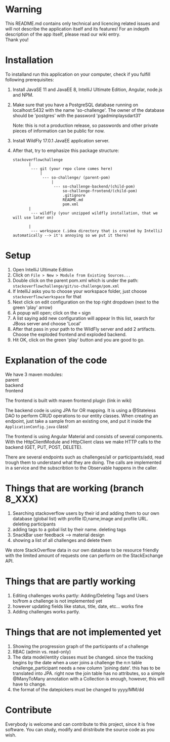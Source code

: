 # Warning
This README.md contains only technical and licencing related issues and will not describe the application itself and its features! For an indepth description of the app itself, please read our wiki entry.  
Thank you!  

# Installation
To installand run this application on your computer, check if you fulfill following prerequisites:
1. Install JavaSE 11 and JavaEE 8, IntelliJ Ultimate Edition, Angular, node.js and NPM.
2. Make sure that you have a PostgreSQL database running on localhost:5432 with the name 'so-challenge'.
   The owner of the database should be 'postgres' with the password 'pgadminplaysdart31'
     
   Note: this is not a production release, so passwords and other private pieces of information can be public for now.
   
3. Install WildFly 17.0.1 JavaEE application server.

4. After that, try to emphasize this package structure:
   ```
   stackoverflowchallenge
          |
           --- git (your repo clone comes here)
               |
                --- so-challenge/ (parent-pom)
                    |
                     --- so-challenge-backend/(child-pom)
                         so-challenge-frontend/(child-pom)
                         .gitignore
                         README.md
                         pom.xml
          | 
           --- wildfly (your unzipped wildfly installation, that we will use later on)
           
          |
           --- workspace (.idea directory that is created by IntelliJ automatically --> it's annoying so we put it there)
   ```        

# Setup
1. Open IntelliJ Ultimate Edition 
2. Click on ```File > New > Module from Existing Sources...```
3. Double click on the parent pom.xml which is under the path: ```stackoverflowchallenge/git/so-challenge/pom.xml```
4. If IntelliJ asks you to choose your workspace folder, just choose ```stackoverflow/workspace``` for that
5. Next click on edit configuration on the top right dropdown (next to the green 'play' arrow)
6. A popup will open; click on the ```+``` sign 
7. A list saying add new configuration will appear
   In this list, search for JBoss server and choose 'Local'
8. After that pass in your path to the WildFly server and add 2 artifacts.
   Choose the exploded frontend and exploded backend.
9. Hit OK, click on the green 'play' button and you are good to go.

# Explanation of the code
We have 3 maven modules:  
      parent  
      backend  
      frontend  
      
The frontend is built with maven frontend plugin (link in wiki)

The backend code is using JPA for OR mapping.
It is using a @Stateless DAO to perform CRUD operations to our entity classes.
When creating an endpoint, just take a sample from an existing one, and put it inside the ```ApplicationConfig.java``` class!

The frontend is using Angular Material and consists of several components.
With the HttpClientModule and HttpClient class we make HTTP calls to the backend (GET, PUT, POST, DELETE). 

There are several endpoints such as challenges/all or participants/add, read trough them to understand what they are doing.
The calls are implemented in a service and the subscribtion to the Observable<T> happens in the caller.

# Things that are working (branch 8_XXX)
1. Searching stackoverflow users by their id and adding them to our own database (global list) with profile ID,name,image and    profile URL.
   deleting participants
2. adding tags to a gobal list by their name.
   deleting tags
3. SnackBar user feedback --> material design
4. showing a list of all challenges and delete them

We store StackOverflow data in our own database to be resource friendly with the limited amount of requests one can perform on the StackExchange API.

# Things that are partly working
1. Editing challenges works partly:
   Adding/Deleting Tags and Users to/from a challenge is not implemented yet
2. however updating fields like status, title, date, etc... works fine
3. Adding challenges works partly.
   
# Things that are not implemented yet
1. Showing the progression graph of the participants of a challenge
2. RBAC (admin vs. read-only)
3. The data model/entity classes must be changed.
   since the tracking begins by the date when a user joins a challenge
   the n:n table challenge_participant needs a new column 'joining date'.
   this has to be translated into JPA.
   right now the join table has no attributes, so a simple @ManyToMany annotation with a Collection is enough,
   however, this will have to change.
4. the format of the datepickers must be changed to yyyy/MM/dd

# Contribute
Everybody is welcome and can contribute to this project, since it is free software.
You can study, modify and dristribute the source code as you wish.
